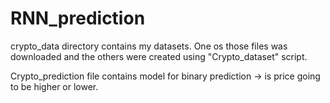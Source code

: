 # RNN_prediction

crypto_data directory contains my datasets. One os those files was downloaded and the others were created using "Crypto_dataset" script.

Crypto_prediction file contains model for binary prediction -> is price going to be higher or lower.


